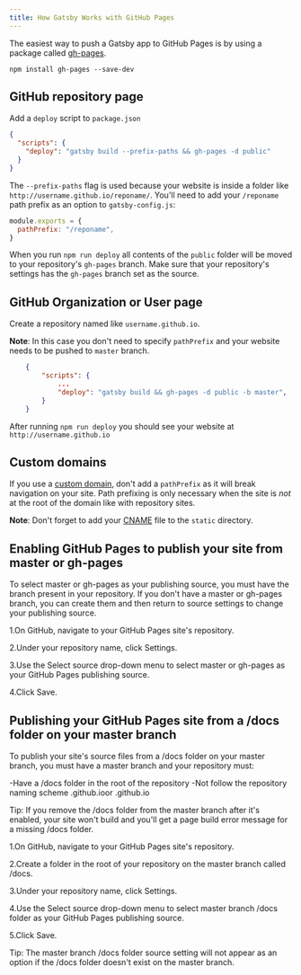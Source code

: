 ```yaml
---
title: How Gatsby Works with GitHub Pages
---
```


The easiest way to push a Gatsby app to GitHub Pages is by using a package called [gh-pages](https://github.com/tschaub/gh-pages).

`npm install gh-pages --save-dev`

## GitHub repository page

Add a `deploy` script to `package.json`

```json:title=package.json
{
  "scripts": {
    "deploy": "gatsby build --prefix-paths && gh-pages -d public"
  }
}
```

The `--prefix-paths` flag is used because your website is inside a folder like `http://username.github.io/reponame/`. You'll need to add your `/reponame` path prefix as an option to `gatsby-config.js`:

```js:title=gatsby-config.js
module.exports = {
  pathPrefix: "/reponame",
}
```

When you run `npm run deploy` all contents of the `public` folder will be moved to your repository's `gh-pages` branch. Make sure that your repository's settings has the `gh-pages` branch set as the source.

## GitHub Organization or User page

Create a repository named like `username.github.io`.

**Note**: In this case you don't need to specify `pathPrefix` and your website needs to be pushed to `master` branch.

```json:title=package.json
    {
        "scripts": {
            ...
            "deploy": "gatsby build && gh-pages -d public -b master",
        }
    }
```

After running `npm run deploy` you should see your website at `http://username.github.io`

## Custom domains

If you use a [custom domain](https://help.github.com/articles/using-a-custom-domain-with-github-pages/), don't add a `pathPrefix` as it will break navigation on your site. Path prefixing is only necessary when the site is _not_ at the root of the domain like with repository sites.

**Note**: Don't forget to add your [CNAME](https://help.github.com/articles/troubleshooting-custom-domains/#github-repository-setup-errors) file to the `static` directory.

## Enabling GitHub Pages to publish your site from master or gh-pages

To select master or gh-pages as your publishing source, you must have the branch present in your repository. If you don't have a master or gh-pages branch, you can create them and then return to source settings to change your publishing source.

1.On GitHub, navigate to your GitHub Pages site's repository.

2.Under your repository name, click Settings.

3.Use the Select source drop-down menu to select master or gh-pages as your GitHub Pages publishing source.

4.Click Save.

## Publishing your GitHub Pages site from a /docs folder on your master branch

To publish your site's source files from a /docs folder on your master branch, you must have a master branch and your repository must:

-Have a /docs folder in the root of the repository
-Not follow the repository naming scheme <username>.github.ioor <orgname>.github.io

Tip: If you remove the /docs folder from the master branch after it's enabled, your site won't build and you'll get a page build error message for a missing /docs folder.

1.On GitHub, navigate to your GitHub Pages site's repository.

2.Create a folder in the root of your repository on the master branch called /docs.

3.Under your repository name, click Settings.

4.Use the Select source drop-down menu to select master branch /docs folder as your GitHub Pages publishing source.

5.Click Save.

Tip: The master branch /docs folder source setting will not appear as an option if the /docs folder doesn't exist on the master branch.
